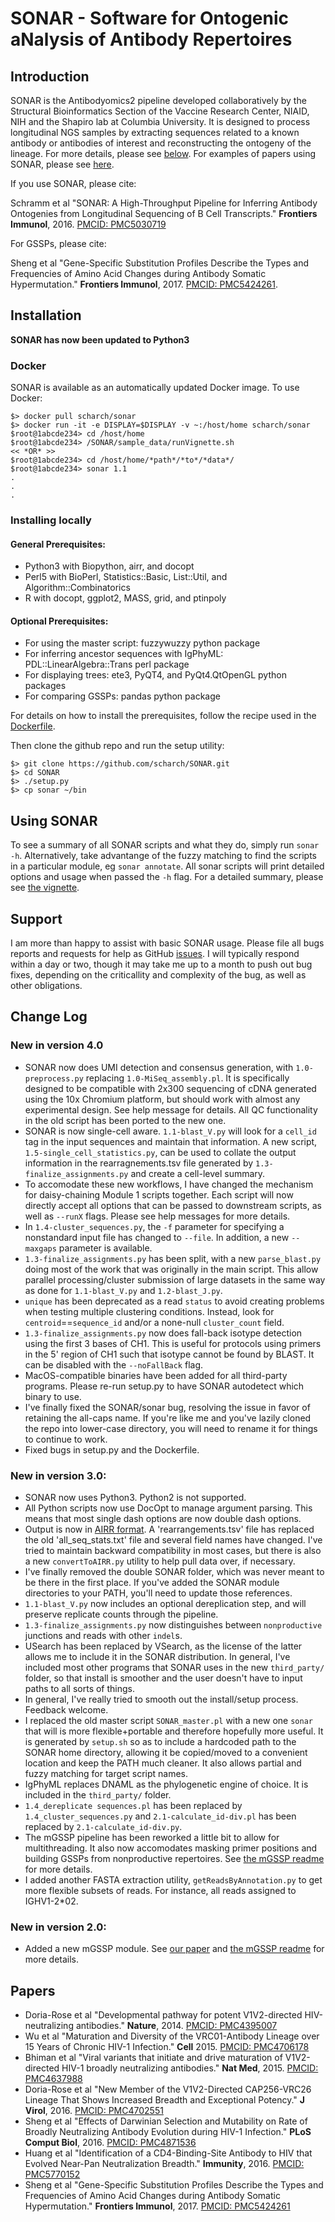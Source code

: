 SONAR - Software for Ontogenic aNalysis of Antibody Repertoires
=====

Introduction
-----

SONAR is the Antibodyomics2 pipeline developed collaboratively by the Structural Bioinformatics Section of the Vaccine Research Center, NIAID, NIH and the Shapiro lab at Columbia University. It is designed to process longitudinal NGS samples by extracting sequences related to a known antibody or antibodies of interest and reconstructing the ontogeny of the lineage. For more details, please see [below](#Using-SONAR). For examples of papers using SONAR, please see [here](#Papers).

If you use SONAR, please cite:

Schramm et al "SONAR: A High-Throughput Pipeline for Inferring Antibody Ontogenies from Longitudinal Sequencing of B Cell Transcripts." **Frontiers Immunol**, 2016. [PMCID: PMC5030719](https://www.frontiersin.org/articles/10.3389/fimmu.2016.00372/full)

For GSSPs, please cite:

Sheng et al "Gene-Specific Substitution Profiles Describe the Types and Frequencies of Amino Acid Changes during Antibody Somatic Hypermutation." **Frontiers Immunol**, 2017. [PMCID: PMC5424261](https://www.frontiersin.org/articles/10.3389/fimmu.2017.00537/full).

Installation
-----

**SONAR has now been updated to Python3**

### Docker
SONAR is available as an automatically updated Docker image. To use Docker:
```
$> docker pull scharch/sonar
$> docker run -it -e DISPLAY=$DISPLAY -v ~:/host/home scharch/sonar
$root@1abcde234> cd /host/home
$root@1abcde234> /SONAR/sample_data/runVignette.sh
<< *OR* >>
$root@1abcde234> cd /host/home/*path*/*to*/*data*/
$root@1abcde234> sonar 1.1
.
.
.
```

### Installing locally

#### General Prerequisites:
* Python3 with Biopython, airr, and docopt
* Perl5 with BioPerl, Statistics::Basic, List::Util, and Algorithm::Combinatorics
* R with docopt, ggplot2, MASS, grid, and ptinpoly

#### Optional Prerequisites:
* For using the master script: fuzzywuzzy python package
* For inferring ancestor sequences with IgPhyML: PDL::LinearAlgebra::Trans perl package
* For displaying trees: ete3, PyQT4, and PyQt4.QtOpenGL python packages
* For comparing GSSPs: pandas python package

For details on how to install the prerequisites, follow the recipe used in the [Dockerfile](Dockerfile).

Then clone the github repo and run the setup utility:
```
$> git clone https://github.com/scharch/SONAR.git
$> cd SONAR
$> ./setup.py
$> cp sonar ~/bin
```

Using SONAR
-----
To see a summary of all SONAR scripts and what they do, simply run `sonar -h`. Alternatively, take advantange of the fuzzy matching to find the scripts in a particular module, eg `sonar annotate`. All sonar scripts will print detailed options and usage when passed the `-h` flag. For a detailed summary, please see [the vignette](vignette.pdf).

Support
-----
I am more than happy to assist with basic SONAR usage. Please file all bugs reports and requests for help as GitHub [issues](https://github.com/scharch/SONAR/issues). I will typically respond within a day or two, though it may take me up to a month to push out bug fixes, depending on the criticallity and complexity of the bug, as well as other obligations.

Change Log
-----
### New in version 4.0
* SONAR now does UMI detection and consensus generation, with `1.0-preprocess.py` replacing `1.0-MiSeq_assembly.pl`. It is specifically designed to be compatible with 2x300 sequencing of cDNA generated using the 10x Chromium platform, but should work with almost any experimental design. See help message for details. All QC functionality in the old script has been ported to the new one.
* SONAR is now single-cell aware. `1.1-blast_V.py` will look for a `cell_id` tag in the input sequences and maintain that information. A new script, `1.5-single_cell_statistics.py`, can be used to collate the output information in the rearragnements.tsv file generated by `1.3-finalize_assignments.py` and create a cell-level summary.
* To accomodate these new workflows, I have changed the mechanism for daisy-chaining Module 1 scripts together. Each script will now directly accept all options that can be passed to downstream scripts, as well as `--runX` flags. Please see help messages for more details.
* In `1.4-cluster_sequences.py`, the `-f` parameter for specifying a nonstandard input file has changed to `--file`. In addition, a new `--maxgaps` parameter is available.
* `1.3-finalize_assignments.py` has been split, with a new `parse_blast.py` doing most of the work that was originally in the main script. This allow parallel processing/cluster submission of large datasets in the same way as done for `1.1-blast_V.py` and `1.2-blast_J.py`.
* `unique` has been deprecated as a read `status` to avoid creating problems when testing multiple clustering conditions. Instead, look for `centroid`==`sequence_id` and/or a none-null `cluster_count` field.
* `1.3-finalize_assignments.py` now does fall-back isotype detection using the first 3 bases of CH1. This is useful for protocols using primers in the 5' region of CH1 such that isotype cannot be found by BLAST. It can be disabled with the `--noFallBack` flag.
* MacOS-compatible binaries have been added for all third-party programs. Please re-run setup.py to have SONAR autodetect which binary to use.
* I've finally fixed the SONAR/sonar bug, resolving the issue in favor of retaining the all-caps name. If you're like me and you've lazily cloned the repo into lower-case directory, you will need to rename it for things to continue to work.
* Fixed bugs in setup.py and the Dockerfile.

### New in version 3.0:
* SONAR now uses Python3. Python2 is not supported.
* All Python scripts now use DocOpt to manage argument parsing. This means that most single dash options are now double dash options.
* Output is now in [AIRR format](https://www.frontiersin.org/articles/10.3389/fimmu.2018.02206/full). A 'rearrangements.tsv' file has replaced the old 'all_seq_stats.txt' file and several field names have changed. I've tried to maintain backward compatibility in most cases, but there is also a new `convertToAIRR.py` utility to help pull data over, if necessary.
* I've finally removed the double SONAR folder, which was never meant to be there in the first place. If you've added the SONAR module directories to your PATH, you'll need to update those references.
* `1.1-blast_V.py` now includes an optional dereplication step, and will preserve replicate counts through the pipeline.
* `1.3-finalize_assignments.py` now distinguishes between `nonproductive` junctions and reads with other `indel`s.
* USearch has been replaced by VSearch, as the license of the latter allows me to include it in the SONAR distribution. In general, I've included most other programs that SONAR uses in the new `third_party/` folder, so that install is smoother and the user doesn't have to input paths to all sorts of things.
* In general, I've really tried to smooth out the install/setup process. Feedback welcome.
* I replaced the old master script `SONAR_master.pl` with a new one `sonar` that will is more flexible+portable and therefore hopefully more useful. It is generated by `setup.sh` so as to include a hardcoded path to the SONAR home directory, allowing it be copied/moved to a convenient location and keep the PATH much cleaner. It also allows partial and fuzzy matching for target script names.
* IgPhyML replaces DNAML as the phylogenetic engine of choice. It is included in the `third_party/` folder.
* `1.4_dereplicate sequences.pl` has been replaced by `1.4_cluster_sequences.py` and `2.1-calculate_id-div.pl` has been replaced by `2.1-calculate_id-div.py`.
* The mGSSP pipeline has been reworked a little bit to allow for multithreading. It also now accomodates masking primer positions and building GSSPs from nonproductive repertoires. See [the mGSSP readme](mGSSP/mGSSP_readme.md) for more details.
* I added another FASTA extraction utility, `getReadsByAnnotation.py` to get more flexible subsets of reads. For instance, all reads assigned to IGHV1-2*02.

### New in version 2.0:
* Added a new mGSSP module. See [our paper](https://www.ncbi.nlm.nih.gov/pmc/articles/PMC5424261/) and [the mGSSP readme](mGSSP/mGSSP_readme.md) for more details.

Papers
-----
* Doria-Rose et al "Developmental pathway for potent V1V2-directed HIV-neutralizing antibodies." **Nature**, 2014. [PMCID: PMC4395007](https://www.ncbi.nlm.nih.gov/pmc/articles/PMC4395007/)
* Wu et al "Maturation and Diversity of the VRC01-Antibody Lineage over 15 Years of Chronic HIV-1 Infection." **Cell** 2015. [PMCID: PMC4706178](https://www.ncbi.nlm.nih.gov/pmc/articles/PMC4706178/)
* Bhiman et al "Viral variants that initiate and drive maturation of V1V2-directed HIV-1 broadly neutralizing antibodies." **Nat Med**, 2015. [PMCID: PMC4637988](https://www.ncbi.nlm.nih.gov/pmc/articles/PMC4637988/)
* Doria-Rose et al "New Member of the V1V2-Directed CAP256-VRC26 Lineage That Shows Increased Breadth and Exceptional Potency." **J Virol**, 2016. [PMCID: PMC4702551](https://www.ncbi.nlm.nih.gov/pmc/articles/PMC4702551/)
* Sheng et al "Effects of Darwinian Selection and Mutability on Rate of Broadly Neutralizing Antibody Evolution during HIV-1 Infection." **PLoS Comput Biol**, 2016. [PMCID: PMC4871536](https://www.ncbi.nlm.nih.gov/pmc/articles/PMC4871536/)
* Huang et al "Identification of a CD4-Binding-Site Antibody to HIV that Evolved Near-Pan Neutralization Breadth." **Immunity**, 2016. [PMCID: PMC5770152](https://www.ncbi.nlm.nih.gov/pmc/articles/PMC5770152/) 
* Sheng et al "Gene-Specific Substitution Profiles Describe the Types and Frequencies of Amino Acid Changes during Antibody Somatic Hypermutation." **Frontiers Immunol**, 2017. [PMCID: PMC5424261](https://www.ncbi.nlm.nih.gov/pmc/articles/PMC5424261/)

